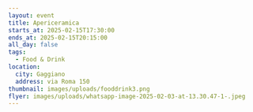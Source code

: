 ```yaml
---
layout: event
title: Apericeramica
starts_at: 2025-02-15T17:30:00
ends_at: 2025-02-15T20:15:00
all_day: false
tags:
  - Food & Drink
location:
  city: Gaggiano
  address: via Roma 150
thumbnail: images/uploads/fooddrink3.png
flyer: images/uploads/whatsapp-image-2025-02-03-at-13.30.47-1-.jpeg
---
```

